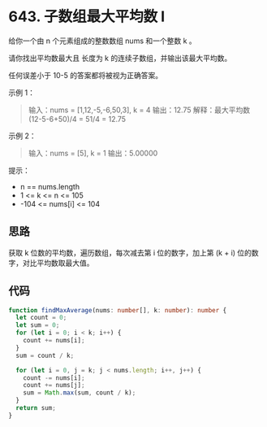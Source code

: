 # 643. 子数组最大平均数 I

给你一个由 n 个元素组成的整数数组 nums 和一个整数 k 。

请你找出平均数最大且 长度为 k 的连续子数组，并输出该最大平均数。

任何误差小于 10-5 的答案都将被视为正确答案。

示例 1：

> 输入：nums = [1,12,-5,-6,50,3], k = 4
> 输出：12.75
> 解释：最大平均数 (12-5-6+50)/4 = 51/4 = 12.75

示例 2：

> 输入：nums = [5], k = 1
> 输出：5.00000

提示：

- n == nums.length
- 1 <= k <= n <= 105
- -104 <= nums[i] <= 104

## 思路

获取 k 位数的平均数，遍历数组，每次减去第 i 位的数字，加上第 (k + i) 位的数字，对比平均数取最大值。

## 代码

```ts
function findMaxAverage(nums: number[], k: number): number {
  let count = 0;
  let sum = 0;
  for (let i = 0; i < k; i++) {
    count += nums[i];
  }
  sum = count / k;

  for (let i = 0, j = k; j < nums.length; i++, j++) {
    count -= nums[i];
    count += nums[j];
    sum = Math.max(sum, count / k);
  }
  return sum;
}
```
